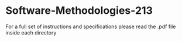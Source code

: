 # Software-Methodologies-213

For a full set of instructions and specifications please read the .pdf file inside each directory
